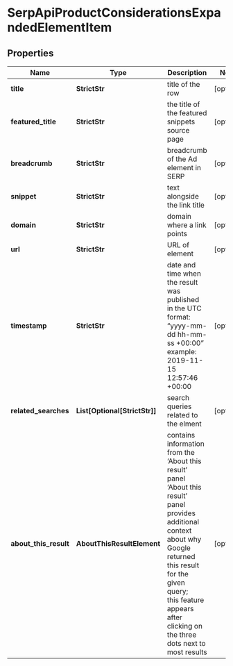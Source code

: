 # SerpApiProductConsiderationsExpandedElementItem


## Properties

| Name | Type | Description | Notes |
|------------ | ------------- | ------------- | -------------|
**title** | **StrictStr** | title of the row |[optional]|
**featured_title** | **StrictStr** | the title of the featured snippets source page |[optional]|
**breadcrumb** | **StrictStr** | breadcrumb of the Ad element in SERP |[optional]|
**snippet** | **StrictStr** | text alongside the link title |[optional]|
**domain** | **StrictStr** | domain where a link points |[optional]|
**url** | **StrictStr** | URL of element |[optional]|
**timestamp** | **StrictStr** | date and time when the result was published<br>in the UTC format: “yyyy-mm-dd hh-mm-ss +00:00”<br>example:<br>2019-11-15 12:57:46 +00:00 |[optional]|
**related_searches** | **List[Optional[StrictStr]]** | search queries related to the elment |[optional]|
**about_this_result** | **AboutThisResultElement** | contains information from the ‘About this result’ panel<br>‘About this result’ panel provides additional context about why Google returned this result for the given query;<br>this feature appears after clicking on the three dots next to most results |[optional]|